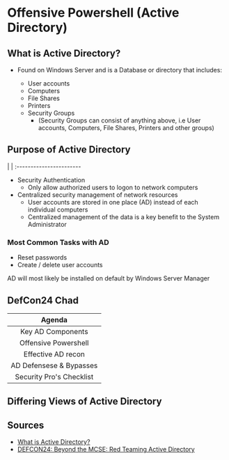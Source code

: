 # Offensive Powershell (Active Directory)

## What is Active Directory?
* Found on Windows Server and is a Database or directory that includes:

    * User accounts 
    * Computers
    * File Shares
    * Printers
    * Security Groups 
        * (Security Groups can consist of anything above, i.e User accounts, Computers, File Shares, Printers and other groups)

## Purpose of Active Directory 
|
| :-----------------------
* Security Authentication 
    * Only allow authorized users to logon to network computers
* Centralized security management of network resources
    * User accounts are stored in one place (AD) instead of each individual computers
    * Centralized management of the data is a key benefit to the System Administrator 

### Most Common Tasks with AD
* Reset passwords 
* Create / delete user accounts

AD will most likely be installed on default by Windows Server Manager


## DefCon24 Chad
|Agenda
|:-----:
| Key AD Components
| Offensive Powershell
| Effective AD recon
| AD Defensese & Bypasses
| Security Pro's Checklist


## Differing Views of Active Directory 



## Sources
* [What is Active Directory?](https://youtu.be/GfqsFtmJQg0)
* [DEFCON24: Beyond the MCSE: Red Teaming Active Directory](https://www.youtube.com/watch?v=tEfwmReo1Hk)
